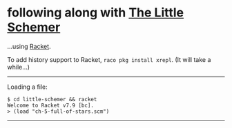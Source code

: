 # following along with [The Little Schemer]

...using [Racket].

To add history support to Racket, `raco pkg install xrepl`. (It will take a while...)

-------

Loading a file:

    $ cd little-schemer && racket
    Welcome to Racket v7.9 [bc].
    > (load "ch-5-full-of-stars.scm")

-------

[The Little Schemer]: https://smile.amazon.com/Little-Schemer-Daniel-P-Friedman/dp/0262560992
[Racket]: https://racket-lang.org/
